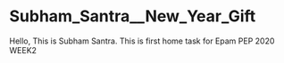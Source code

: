 # Subham_Santra__New_Year_Gift

Hello, This is Subham Santra.
This is first home task for Epam PEP 2020 WEEK2
